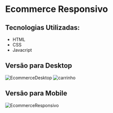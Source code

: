 # Ecommerce Responsivo
##   Tecnologias Utilizadas:
<ul>
  <li>HTML</li>
  <li>CSS</li>
  <li>Javacript</li>
</ul>

## Versão para Desktop
![EcommerceDesktop](https://github.com/MiqueiasFranco/francostore/assets/121680934/1f9b4e74-f2c1-48a9-a6e6-651e1944ccd5)
![carrinho](https://github.com/MiqueiasFranco/francostore/assets/121680934/043caf6e-cc0d-44a9-9d1c-c9864cdf54d8)


## Versão para Mobile

![EcommerceResponsivo](https://github.com/MiqueiasFranco/navbar/assets/121680934/6a580dc6-0533-44d2-b66a-6a55e3f492b2)
